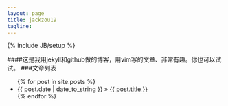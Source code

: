```yaml
---
layout: page
title: jackzou19
tagline: 
---
```

{% include JB/setup %}

####这是我用jekyll和github做的博客，用vim写的文章、非常有趣。你也可以试试。
###文章列表
<ul class="posts">
  {% for post in site.posts %}
    <li><span>{{ post.date | date_to_string }}</span> &raquo; <a href="{{ BASE_PATH }}{{ post.url }}">{{ post.title }}</a></li>
  {% endfor %}
</ul>



